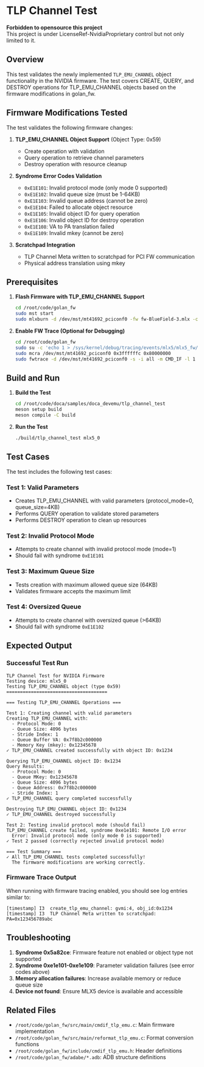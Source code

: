 # TLP Channel Test

**Forbidden to opensource this project**  
This project is under LicenseRef-NvidiaProprietary control but not only limited to it.

## Overview

This test validates the newly implemented `TLP_EMU_CHANNEL` object functionality in the NVIDIA firmware. The test covers CREATE, QUERY, and DESTROY operations for TLP_EMU_CHANNEL objects based on the firmware modifications in golan_fw.

## Firmware Modifications Tested

The test validates the following firmware changes:

1. **TLP_EMU_CHANNEL Object Support** (Object Type: 0x59)
   - Create operation with validation
   - Query operation to retrieve channel parameters  
   - Destroy operation with resource cleanup

2. **Syndrome Error Codes Validation**
   - `0xE1E101`: Invalid protocol mode (only mode 0 supported)
   - `0xE1E102`: Invalid queue size (must be 1-64KB)
   - `0xE1E103`: Invalid queue address (cannot be zero)
   - `0xE1E104`: Failed to allocate object resource
   - `0xE1E105`: Invalid object ID for query operation
   - `0xE1E106`: Invalid object ID for destroy operation
   - `0xE1E108`: VA to PA translation failed
   - `0xE1E109`: Invalid mkey (cannot be zero)

3. **Scratchpad Integration**
   - TLP Channel Meta written to scratchpad for PCI FW communication
   - Physical address translation using mkey

## Prerequisites

1. **Flash Firmware with TLP_EMU_CHANNEL Support**
   ```bash
   cd /root/code/golan_fw
   sudo mst start
   sudo mlxburn -d /dev/mst/mt41692_pciconf0 -fw fw-BlueField-3.mlx -conf_dir prs/mustang/beta_ini
   ```

2. **Enable FW Trace (Optional for Debugging)**
   ```bash
   cd /root/code/golan_fw
   sudo su -c 'echo 1 > /sys/kernel/debug/tracing/events/mlx5/mlx5_fw/enable'
   sudo mcra /dev/mst/mt41692_pciconf0 0x3ffffffc 0x80000000
   sudo fwtrace -d /dev/mst/mt41692_pciconf0 -s -i all -m CMD_IF -l 1 --tracer_mode MEM -f ./mustang_fw_strings.db --real_ts | tee /tmp/fwtrace_tlp_channel.log
   ```

## Build and Run

1. **Build the Test**
   ```bash
   cd /root/code/doca/samples/doca_devemu/tlp_channel_test
   meson setup build
   meson compile -C build
   ```

2. **Run the Test**
   ```bash
   ./build/tlp_channel_test mlx5_0
   ```

## Test Cases

The test includes the following test cases:

### Test 1: Valid Parameters
- Creates TLP_EMU_CHANNEL with valid parameters (protocol_mode=0, queue_size=4KB)
- Performs QUERY operation to validate stored parameters
- Performs DESTROY operation to clean up resources

### Test 2: Invalid Protocol Mode
- Attempts to create channel with invalid protocol mode (mode=1)
- Should fail with syndrome `0xE1E101`

### Test 3: Maximum Queue Size
- Tests creation with maximum allowed queue size (64KB)
- Validates firmware accepts the maximum limit

### Test 4: Oversized Queue
- Attempts to create channel with oversized queue (>64KB)
- Should fail with syndrome `0xE1E102`

## Expected Output

### Successful Test Run
```
TLP Channel Test for NVIDIA Firmware
Testing device: mlx5_0
Testing TLP_EMU_CHANNEL object (type 0x59)
=====================================

=== Testing TLP_EMU_CHANNEL Operations ===

Test 1: Creating channel with valid parameters
Creating TLP_EMU_CHANNEL with:
  - Protocol Mode: 0
  - Queue Size: 4096 bytes
  - Stride Index: 1
  - Queue Buffer VA: 0x7f8b2c000000
  - Memory Key (mkey): 0x12345678
✓ TLP_EMU_CHANNEL created successfully with object ID: 0x1234

Querying TLP_EMU_CHANNEL object ID: 0x1234
Query Results:
  - Protocol Mode: 0
  - Queue MKey: 0x12345678
  - Queue Size: 4096 bytes
  - Queue Address: 0x7f8b2c000000
  - Stride Index: 1
✓ TLP_EMU_CHANNEL query completed successfully

Destroying TLP_EMU_CHANNEL object ID: 0x1234
✓ TLP_EMU_CHANNEL destroyed successfully

Test 2: Testing invalid protocol mode (should fail)
TLP_EMU_CHANNEL create failed, syndrome 0xe1e101: Remote I/O error
  Error: Invalid protocol mode (only mode 0 is supported)
✓ Test 2 passed (correctly rejected invalid protocol mode)

=== Test Summary ===
✓ All TLP_EMU_CHANNEL tests completed successfully!
  The firmware modifications are working correctly.
```

### Firmware Trace Output
When running with firmware tracing enabled, you should see log entries similar to:
```
[timestamp] I3  create_tlp_emu_channel: gvmi:4, obj_id:0x1234
[timestamp] I3  TLP Channel Meta written to scratchpad: PA=0x123456789abc
```

## Troubleshooting

1. **Syndrome 0x5a82ce**: Firmware feature not enabled or object type not supported
2. **Syndrome 0xe1e101-0xe1e109**: Parameter validation failures (see error codes above)  
3. **Memory allocation failures**: Increase available memory or reduce queue size
4. **Device not found**: Ensure MLX5 device is available and accessible

## Related Files

- `/root/code/golan_fw/src/main/cmdif_tlp_emu.c`: Main firmware implementation
- `/root/code/golan_fw/src/main/reformat_tlp_emu.c`: Format conversion functions
- `/root/code/golan_fw/include/cmdif_tlp_emu.h`: Header definitions
- `/root/code/golan_fw/adabe/*.adb`: ADB structure definitions 